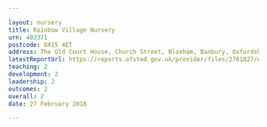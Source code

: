 ```yaml
---

layout: nursery
title: Rainbow Village Nursery
urn: 403371
postcode: OX15 4ET
address: The Old Court House, Church Street, Bloxham, Banbury, Oxfordshire, OX15 4ET
latestReportUrl: https://reports.ofsted.gov.uk/provider/files/2761827/urn/403371.pdf
teaching: 2
development: 2
leadership: 2
outcomes: 2
overall: 2
date: 27 February 2018

---
```

